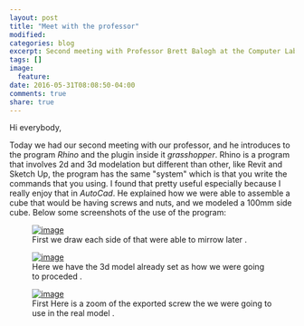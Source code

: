 ```yaml
---
layout: post
title: "Meet with the professor"
modified:
categories: blog
excerpt: Second meeting with Professor Brett Balogh at the Computer Lab
tags: []
image:
  feature:
date: 2016-05-31T08:08:50-04:00
comments: true
share: true
---
```

Hi everybody,

Today we had our second meeting with our professor, and he introduces to the program *Rhino* and the plugin inside it *grasshopper*.
Rhino is a program that involves 2d and 3d modelation but different than other, like Revit and Sketch Up, the program has the same "system" which is that you write the commands that you using. I found that pretty useful especially because I really enjoy that in *AutoCad*.
He explained how we were able to assemble a cube that would be having screws and nuts, and we modeled a 100mm side cube.
Below some screenshots of the use of the program:

<figure>
	<a href="/image/tuesday1.psd"><img src="/image/tuesday1.psd" alt="image"></a>
	<figcaption>First we draw each side of that were able to mirrow later </a>.</figcaption>
</figure>

<figure>
	<a href="/image/tuesday2.psd"><img src="/image/tuesday2.psd" alt="image"></a>
	<figcaption>Here we have the 3d model already set as how we were going to proceded </a>.</figcaption>
</figure>

<figure>
	<a href="/image/tuesday3.psd"><img src="/image/tuesday3.psd" alt="image"></a>
	<figcaption>First Here is a zoom of the exported screw the we were going to use in the real model </a>.</figcaption>
</figure>
